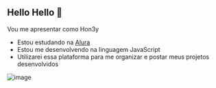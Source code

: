 ## Hello Hello 💜

Vou me apresentar como Hon3y

- Estou estudando na [Alura](https://wwww.lura.com.br)
- Estou me desenvolvendo na linguagem JavaScript
- Utilizarei essa plataforma para me organizar e postar meus projetos desenvolvidos


![image](https://github.com/Hon3yhello/Hon3yhello/assets/173065666/a1d4e01b-ab93-4674-a380-538a3048f866)


